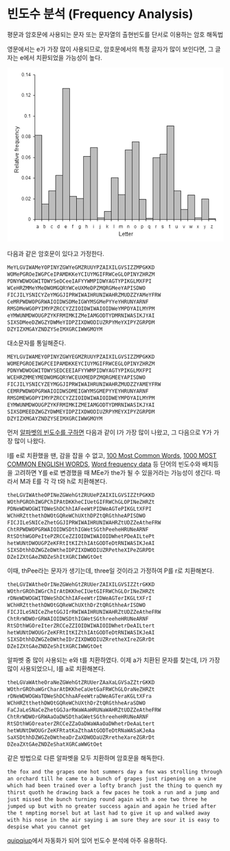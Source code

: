 # 빈도수 분석 (Frequency Analysis)

평문과 암호문에 사용되는 문자 또는 문자열의 출현빈도를 단서로 이용하는 암호 해독법

영문에서는 e가 가장 많이 사용되므로, 암호문에서의 특정 글자가 많이 보인다면, 그 글자는 e에서 치환되었을 가능성이 높다.

![](images/2022-07-12-17-35-14.png)

다음과 같은 암호문이 있다고 가정한다.

```
MeYLGVIWAMeYOPINYZGWYeGMZRUUYPZAIXILGVSIZZMPGKKD
WOMePGROeIWGPCeIPAMDKKeYCIUYMGIFRWCeGLOPINYZHRZM
PDNYWDWOGWITDWYSeDCeeIAFYYWMPIDWYAGTYPIKGLMXFPI
WCeHRZMMeYMeDWOMGQRYWCeUXMeDPZMQRGMeeYAPISDWO
FICJILYSNICYZeYMGGJIPRWIWAIHRUNIWAHRZMUDZZYAMeYFRW
CeMRPWDWOPGRWAIOIDWSDMeIGWYMSGMePYYeYHRUNYARNF
RMSDMeWGOPYIMYPZRCCYZZIOIDWIWAIOIDWeYMPDYAILMYPM
eYMWUNMDWOUGPZYKFRMIMKIZMeIAMGODTYDMRNIWASIKJYAI
SIXSDMeeDZWGZYDWMeYIDPZIXDWODIUZRPYMeYXIPYZGRPDM
DZYIZXMGAYZNDZYSeIMXGRCIWWGMOYM
```

대소문자를 통일해준다.

```
MEYLGVIWAMEYOPINYZGWYEGMZRUUYPZAIXILGVSIZZMPGKKD
WOMEPGROEIWGPCEIPAMDKKEYCIUYMGIFRWCEGLOPINYZHRZM
PDNYWDWOGWITDWYSEDCEEIAFYYWMPIDWYAGTYPIKGLMXFPI
WCEHRZMMEYMEDWOMGQRYWCEUXMEDPZMQRGMEEYAPISDWO
FICJILYSNICYZEYMGGJIPRWIWAIHRUNIWAHRZMUDZZYAMEYFRW
CEMRPWDWOPGRWAIOIDWSDMEIGWYMSGMEPYYEYHRUNYARNF
RMSDMEWGOPYIMYPZRCCYZZIOIDWIWAIOIDWEYMPDYAILMYPM
EYMWUNMDWOUGPZYKFRMIMKIZMEIAMGODTYDMRNIWASIKJYAI
SIXSDMEEDZWGZYDWMEYIDPZIXDWODIUZRPYMEYXIPYZGRPDM
DZYIZXMGAYZNDZYSEIMXGRCIWWGMOYM
```

먼저 [알파벳의 빈도수를 구하면](https://www.browserling.com/tools/letter-frequency) 다음과 같이 I가 가장 많이 나왔고, 그 다음으로 Y가 가장 많이 나왔다.

I를 e로 치환했을 땐, 감을 잡을 수 없고, [100 Most Common Words](https://www.englishclub.com/vocabulary/common-words-100.htm), [1000 MOST COMMON ENGLISH WORDS](https://1000mostcommonwords.com/1000-most-common-english-words/), [Word frequency data](https://www.wordfrequency.info/samples.asp) 등 단어의 빈도수와 배치등을 고려하면 Y를 e로 변경했을 때 MEe가 the가 될 수 있을거라는 가능성이 생긴다. 따라서 M과 E를 각 각 t와 h로 치환해본다.

```
theLGVIWAtheOPINeZGWehGtZRUUePZAIXILGVSIZZtPGKKD
WOthPGROhIWGPChIPAtDKKheCIUetGIFRWChGLOPINeZHRZt
PDNeWDWOGWITDWeShDChhIAFeeWtPIDWeAGTePIKGLtXFPI
WChHRZtthethDWOtGQReWChUXthDPZtQRGthheAPISDWO
FICJILeSNICeZhetGGJIPRWIWAIHRUNIWAHRZtUDZZeAtheFRW
ChtRPWDWOPGRWAIOIDWSDthIGWetSGthPeeheHRUNeARNF
RtSDthWGOPeItePZRCCeZZIOIDWIWAIOIDWhetPDeAILtePt
hetWUNtDWOUGPZeKFRtItKIZthIAtGODTeDtRNIWASIKJeAI
SIXSDthhDZWGZeDWtheIDPZIXDWODIUZRPetheXIPeZGRPDt
DZeIZXtGAeZNDZeShItXGRCIWWGtOet
```

이때, thPee라는 문자가 생기는데, three일 것이라고 가정하여 P를 r로 치환해본다.

```
theLGVIWAtheOrINeZGWehGtZRUUerZAIXILGVSIZZtrGKKD
WOthrGROhIWGrChIrAtDKKheCIUetGIFRWChGLOrINeZHRZt
rDNeWDWOGWITDWeShDChhIAFeeWtrIDWeAGTerIKGLtXFrI
WChHRZtthethDWOtGQReWChUXthDrZtQRGthheArISDWO
FICJILeSNICeZhetGGJIrRWIWAIHRUNIWAHRZtUDZZeAtheFRW
ChtRrWDWOrGRWAIOIDWSDthIGWetSGthreeheHRUNeARNF
RtSDthWGOreIterZRCCeZZIOIDWIWAIOIDWhetrDeAILtert
hetWUNtDWOUGrZeKFRtItKIZthIAtGODTeDtRNIWASIKJeAI
SIXSDthhDZWGZeDWtheIDrZIXDWODIUZRretheXIreZGRrDt
DZeIZXtGAeZNDZeShItXGRCIWWGtOet
```

알파벳 중 많이 사용되는 e와 t를 치환하였다. 이제 a가 치환된 문자를 찾는데, I가 가장 많이 사용되었으니, I를 a로 치환해본다.

```
theLGVaWAtheOraNeZGWehGtZRUUerZAaXaLGVSaZZtrGKKD
WOthrGROhaWGrCharAtDKKheCaUetGaFRWChGLOraNeZHRZt
rDNeWDWOGWaTDWeShDChhaAFeeWtraDWeAGTeraKGLtXFra
WChHRZtthethDWOtGQReWChUXthDrZtQRGthheAraSDWO
FaCJaLeSNaCeZhetGGJarRWaWAaHRUNaWAHRZtUDZZeAtheFRW
ChtRrWDWOrGRWAaOaDWSDthaGWetSGthreeheHRUNeARNF
RtSDthWGOreaterZRCCeZZaOaDWaWAaOaDWhetrDeAaLtert
hetWUNtDWOUGrZeKFRtatKaZthaAtGODTeDtRNaWASaKJeAa
SaXSDthhDZWGZeDWtheaDrZaXDWODaUZRretheXareZGRrDt
DZeaZXtGAeZNDZeShatXGRCaWWGtOet
```

같은 방법으로 다른 알파벳을 모두 치환하며 암호문을 해독한다.

```
the fox and the grapes one hot summers day a fox was strolling through an orchard till he came to a bunch of grapes just ripening on a vine which had been trained over a lofty branch just the thing to quench my thirst quoth he drawing back a few paces he took a run and a jump and just missed the bunch turning round again with a one two three he jumped up but with no greater success again and again he tried after the t nmpting morsel but at last had to give it up and walked away with his nose in the air saying i am sure they are sour it is easy to despise what you cannot get
```

[quipqiup](https://quipqiup.com/)에서 자동화가 되어 있어 빈도수 분석에 아주 유용하다.